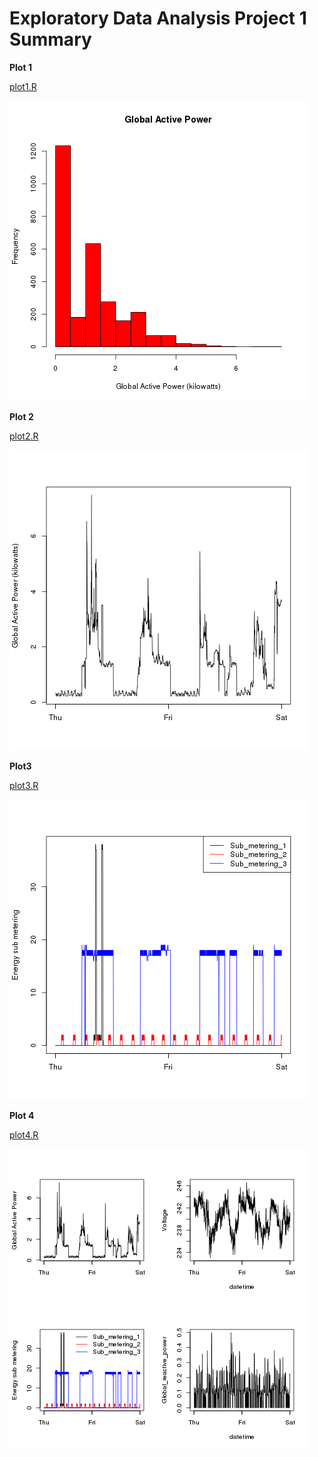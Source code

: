 Exploratory Data Analysis Project 1 Summary
===========================================

**Plot 1**

[plot1.R](plot1.R)

![plot1.png](plot1.png)

**Plot 2**

[plot2.R](plot2.R)

![plot2.png](plot2.png)

**Plot3**

[plot3.R](plot3.R)

![plot3.png](plot3.png)

**Plot 4**

[plot4.R](plot4.R)

![plot4.png](plot4.png)
